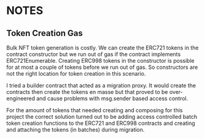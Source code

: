NOTES
=====

Token Creation Gas
------------------

Bulk NFT token generation is costly. We can create the ERC721 tokens in the
contract constructor but we run out of gas if the contract implements 
ERC721Enumerable. Creating ERC998 tokens in the constructor is possible for
at most a couple of tokens before we run out of gas. So constructors are not
the right location for token creation in this scenario.

I tried a builder contract that acted as a migration proxy. It would create the
contracts then create the tokens en masse but that proved to be over-engineered
and cause problems with msg.sender based access control.

For the amount of tokens that needed creating and composing for this project
the correct solution turned out to be adding access controlled batch token
creation functions to the ERC721 and ERC998 contracts and creating and
attaching the tokens (in batches) during migration.
